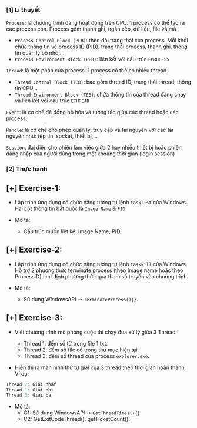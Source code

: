 ### [1] Lí thuyết
`Process`: là chương trình đang hoạt động trên CPU. 1 process có thể tạo ra các process con. Process gồm thanh ghi, ngăn xếp, dữ liệu, file và mã
  -  `Process Control Block (PCB)`: theo dõi trạng thái của process. Mỗi khối chứa thông tin về process ID (PID), trạng thái process, thanh ghi, thông tin quản lý bộ nhớ,...
  -  `Process Environment Block (PEB)`: liên kết với cấu trúc `EPROCESS`

`Thread`: là một phần của process. 1 process có thể có nhiều thread
  -   `Thread Control Block (TCB)`: bao gồm thread ID, trạng thái thread, thông tin CPU,..
  -   `Thread Environment Block (TEB)`: chứa thông tin của thread đang chạy và liên kết với cấu trúc `ETHREAD`

`Event`: là cơ chế để đồng bộ hóa và tương tác giữa các thread hoặc các process.

`Handle`: là cơ chế cho phép quản lý, truy cập và tài nguyên với các tài nguyên như: tệp tin, socket, thiết bị,...

`Session`: đại diện cho phiên làm việc giữa 2 hay nhiều thiết bị hoặc phiên đăng nhập của người dùng trong một khoảng thời gian (login session)

### [2] Thực hành
## [+] Exercise-1:

- Lập trình ứng dụng có chức năng tương tự lệnh `tasklist` của Windows. Hai cột thông tin bắt buộc là `Image Name` & `PID`.

- Mô tả:
  - Cấu trúc muốn liệt kê: Image Name, PID.

## [+] Exercise-2:

- Lập trình ứng dụng có chức năng tương tự lệnh `taskkill` của Windows. Hỗ trợ 2 phương thức terminate process (theo Image name hoặc theo ProcessID), chỉ định phương thức qua tham số truyền vào chương trình.

- Mô tả:
  - Sử dụng WindowsAPI -> `TerminateProcess(){}`.

## [+] Exercise-3:

- Viết chương trình mô phỏng cuộc thi chạy đua xử lý giữa 3 Thread:

  - Thread 1: đếm số từ trong file 1.txt.
  - Thread 2: đếm số file có trong thư mục hiện tại.
  - Thread 3: đếm số thread của process `explorer.exe`.

- Hiển thị ra màn hình thứ tự giải của 3 thread theo thời gian hoàn thành. Ví dụ:

```powershell
Thread 2: Giải nhất
Thread 1: Giải nhì
Thread 3: Giải ba
```

- Mô tả:
  - C1: Sử dụng WindowsAPI -> `GetThreadTimes(){}`.
  - C2: GetExitCodeThread(), getTicketCount(). 
